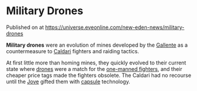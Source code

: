 # Military Drones
Published on  at https://universe.eveonline.com/new-eden-news/military-drones

**Military drones** were an evolution of mines developed by the
[Gallente](4bufc5OaK80rlo20Pez6gK) as a countermeasure to
[Caldari](7unGNsrMFwIWXMMbrM2jfy) fighters and raiding tactics.

At first little more than homing mines, they quickly evolved to their
current state where [drones](3o5QhCbx71nILKNnW9S7v1) were a match for
the [one-manned fighters](2zJdxBu7hlAbyrhkl5sLou), and their
cheaper price tags made the fighters obsolete. The Caldari had no
recourse until the [Jove](6xoRWydZHCG4nplVmqXV9G) gifted them with
[capsule](2klMsyfd5quK05XnGL9wNB) technology.
